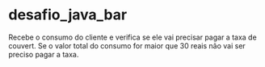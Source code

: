 # desafio_java_bar
Recebe o consumo do cliente e verifica se ele vai precisar pagar a taxa de couvert.
Se o valor total do consumo for maior que 30 reais não vai ser preciso pagar a taxa.
